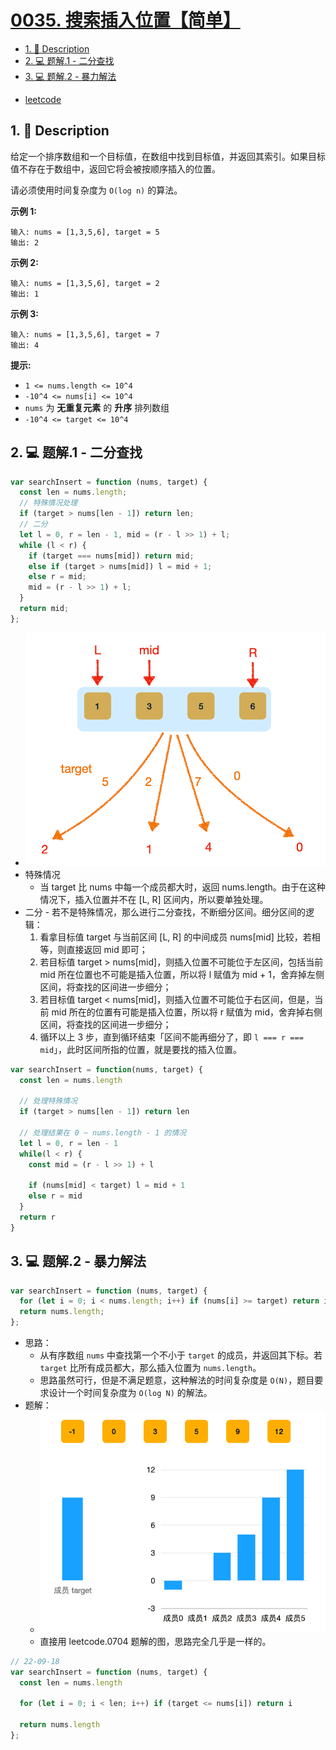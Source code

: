 # [0035. 搜索插入位置【简单】](https://github.com/Tdahuyou/leetcode/tree/main/0035.%20%E6%90%9C%E7%B4%A2%E6%8F%92%E5%85%A5%E4%BD%8D%E7%BD%AE%E3%80%90%E7%AE%80%E5%8D%95%E3%80%91)

<!-- region:toc -->
- [1. 📝 Description](#1--description)
- [2. 💻 题解.1 - 二分查找](#2--题解1---二分查找)
- [3. 💻 题解.2 - 暴力解法](#3--题解2---暴力解法)
<!-- endregion:toc -->
- [leetcode](https://leetcode.cn/problems/search-insert-position/)


## 1. 📝 Description

给定一个排序数组和一个目标值，在数组中找到目标值，并返回其索引。如果目标值不存在于数组中，返回它将会被按顺序插入的位置。

请必须使用时间复杂度为 `O(log n)` 的算法。

**示例 1:**
```
输入: nums = [1,3,5,6], target = 5
输出: 2
```
**示例 2:**
```
输入: nums = [1,3,5,6], target = 2
输出: 1
```
**示例 3:**
```
输入: nums = [1,3,5,6], target = 7
输出: 4
```
**提示:**

- `1 <= nums.length <= 10^4`
- `-10^4 <= nums[i] <= 10^4`
- `nums` 为 **无重复元素** 的 **升序** 排列数组
- `-10^4 <= target <= 10^4`

## 2. 💻 题解.1 - 二分查找

```javascript
var searchInsert = function (nums, target) {
  const len = nums.length;
  // 特殊情况处理
  if (target > nums[len - 1]) return len;
  // 二分
  let l = 0, r = len - 1, mid = (r - l >> 1) + l;
  while (l < r) {
    if (target === nums[mid]) return mid;
    else if (target > nums[mid]) l = mid + 1;
    else r = mid;
    mid = (r - l >> 1) + l;
  }
  return mid;
};
```

- ![](assets/2024-11-03-21-30-01.png)
- 特殊情况
  - 当 target 比 nums 中每一个成员都大时，返回 nums.length。由于在这种情况下，插入位置并不在 [L, R] 区间内，所以要单独处理。
- 二分 - 若不是特殊情况，那么进行二分查找，不断细分区间。细分区间的逻辑：
  1. 看拿目标值 target 与当前区间 [L, R] 的中间成员 nums[mid] 比较，若相等，则直接返回 mid 即可；
  2. 若目标值 target > nums[mid]，则插入位置不可能位于左区间，包括当前 mid 所在位置也不可能是插入位置，所以将 l 赋值为 mid + 1，舍弃掉左侧区间，将查找的区间进一步细分；
  3. 若目标值 target < nums[mid]，则插入位置不可能位于右区间，但是，当前 mid 所在的位置有可能是插入位置，所以将 r 赋值为 mid，舍弃掉右侧区间，将查找的区间进一步细分；
  4. 循环以上 3 步，直到循环结束「区间不能再细分了，即 `l === r === mid`」，此时区间所指的位置，就是要找的插入位置。

```js
var searchInsert = function(nums, target) {
  const len = nums.length

  // 处理特殊情况
  if (target > nums[len - 1]) return len

  // 处理结果在 0 ~ nums.length - 1 的情况
  let l = 0, r = len - 1
  while(l < r) {
    const mid = (r - l >> 1) + l

    if (nums[mid] < target) l = mid + 1
    else r = mid
  }
  return r
}
```

## 3. 💻 题解.2 - 暴力解法

```javascript
var searchInsert = function (nums, target) {
  for (let i = 0; i < nums.length; i++) if (nums[i] >= target) return i;
  return nums.length;
};
```

- 思路：
  - 从有序数组 `nums` 中查找第一个不小于 `target` 的成员，并返回其下标。若 `target` 比所有成员都大，那么插入位置为 `nums.length`。
  - 思路虽然可行，但是不满足题意，这种解法的时间复杂度是 `O(N)`，题目要求设计一个时间复杂度为 `O(log N)` 的解法。
- 题解：
  - ![](assets/2024-11-03-21-31-58.png)
  - 直接用 leetcode.0704 题解的图，思路完全几乎是一样的。

```js
// 22-09-18
var searchInsert = function (nums, target) {
  const len = nums.length

  for (let i = 0; i < len; i++) if (target <= nums[i]) return i

  return nums.length
};
```










